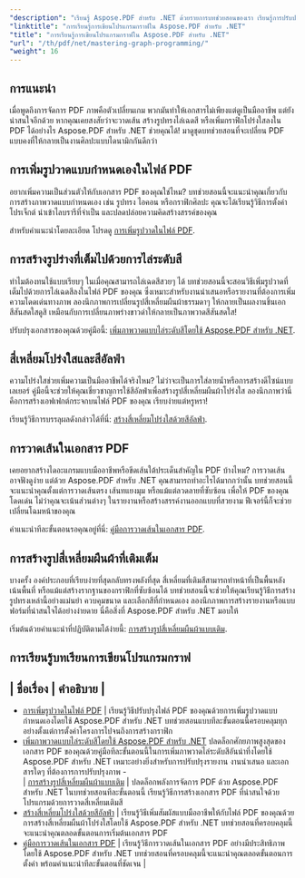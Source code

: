 ```yaml
---
"description": "เรียนรู้ Aspose.PDF สำหรับ .NET ด้วยรายการบทช่วยสอนของเรา เรียนรู้การปรับปรุงการวาดภาพ เช่น การไล่ระดับสี สี่เหลี่ยมทึบ และเส้นในไฟล์ PDF พร้อมคำแนะนำทีละขั้นตอน"
"linktitle": "การเรียนรู้การเขียนโปรแกรมกราฟใน Aspose.PDF สำหรับ .NET"
"title": "การเรียนรู้การเขียนโปรแกรมกราฟใน Aspose.PDF สำหรับ .NET"
"url": "/th/pdf/net/mastering-graph-programming/"
"weight": 16
---
```


## การแนะนำ

เมื่อพูดถึงการจัดการ PDF ภาพคือตัวเปลี่ยนเกม พวกมันทำให้เอกสารไม่เพียงแต่ดูเป็นมืออาชีพ แต่ยังน่าสนใจอีกด้วย หากคุณเคยสงสัยว่าจะวาดเส้น สร้างรูปทรงไล่เฉดสี หรือเพิ่มกราฟิกโปร่งใสลงใน PDF ได้อย่างไร Aspose.PDF สำหรับ .NET ช่วยคุณได้! มาดูชุดบทช่วยสอนที่จะเปลี่ยน PDF แบบคงที่ให้กลายเป็นงานศิลปะแบบไดนามิกกันดีกว่า

## การเพิ่มรูปวาดแบบกำหนดเองในไฟล์ PDF  

อยากเพิ่มความเป็นส่วนตัวให้กับเอกสาร PDF ของคุณใช่ไหม? บทช่วยสอนนี้จะแนะนำคุณเกี่ยวกับการสร้างภาพวาดแบบกำหนดเอง เช่น รูปทรง ไอคอน หรือกราฟิกศิลปะ คุณจะได้เรียนรู้วิธีการตั้งค่าโปรเจ็กต์ นำเข้าไลบรารีที่จำเป็น และปลดปล่อยความคิดสร้างสรรค์ของคุณ  

สำหรับคำแนะนำโดยละเอียด โปรดดู [การเพิ่มรูปวาดในไฟล์ PDF](./adding-drawing/).

## การสร้างรูปร่างที่เต็มไปด้วยการไล่ระดับสี  

ทำไมต้องทนใช้แบบเรียบๆ ในเมื่อคุณสามารถไล่เฉดสีสวยๆ ได้ บทช่วยสอนนี้จะสอนวิธีเพิ่มรูปวาดที่เต็มไปด้วยการไล่เฉดสีลงในไฟล์ PDF ของคุณ ซึ่งเหมาะสำหรับงานนำเสนอหรือรายงานที่ต้องการเพิ่มความโดดเด่นทางภาพ ลองนึกภาพการเปลี่ยนรูปสี่เหลี่ยมผืนผ้าธรรมดาๆ ให้กลายเป็นผลงานชิ้นเอกสีสันสดใสดูสิ เหมือนกับการเปลี่ยนภาพร่างขาวดำให้กลายเป็นภาพวาดสีสันสดใส!  

ปรับปรุงเอกสารของคุณด้วยคู่มือนี้: [เพิ่มภาพวาดแบบไล่ระดับสีโดยใช้ Aspose.PDF สำหรับ .NET](./add-gradient-filled-drawings/).


## สี่เหลี่ยมโปร่งใสและสีอัลฟ่า  

ความโปร่งใสช่วยเพิ่มความเป็นมืออาชีพได้จริงไหม? ไม่ว่าจะเป็นการใส่ลายน้ำหรือการสร้างดีไซน์แบบเลเยอร์ คู่มือนี้จะช่วยให้คุณเชี่ยวชาญการใช้สีอัลฟ่าเพื่อสร้างรูปสี่เหลี่ยมผืนผ้าโปร่งใส ลองนึกภาพว่านี่คือการสร้างเอฟเฟกต์กระจกบนไฟล์ PDF ของคุณ เรียบง่ายแต่หรูหรา!  

เรียนรู้วิธีการบรรลุผลดังกล่าวได้ที่นี่: [สร้างสี่เหลี่ยมโปร่งใสด้วยสีอัลฟ่า](./create-transparent-rectangle-with-alpha-color/).

## การวาดเส้นในเอกสาร PDF  

เคยอยากสร้างไดอะแกรมแบบมืออาชีพหรือขีดเส้นใต้ประเด็นสำคัญใน PDF บ้างไหม? การวาดเส้นอาจฟังดูง่าย แต่ด้วย Aspose.PDF สำหรับ .NET คุณสามารถทำอะไรได้มากกว่านั้น บทช่วยสอนนี้จะแนะนำคุณตั้งแต่การวาดเส้นตรง เส้นทแยงมุม หรือแม้แต่ลวดลายที่ซับซ้อน เพื่อให้ PDF ของคุณโดดเด่น ไม่ว่าคุณจะเน้นส่วนต่างๆ ในรายงานหรือสร้างสรรค์งานออกแบบที่สวยงาม ฟีเจอร์นี้ก็จะช่วยเปลี่ยนโฉมหน้าของคุณ  

คำแนะนำทีละขั้นตอนรอคุณอยู่ที่นี่: [คู่มือการวาดเส้นในเอกสาร PDF](./guide-to-drawing-lines/).

## การสร้างรูปสี่เหลี่ยมผืนผ้าที่เติมเต็ม  

บางครั้ง องค์ประกอบที่เรียบง่ายที่สุดกลับทรงพลังที่สุด สี่เหลี่ยมที่เติมสีสามารถทำหน้าที่เป็นพื้นหลัง เน้นพื้นที่ หรือแม้แต่สร้างรากฐานของกราฟิกที่ซับซ้อนได้ บทช่วยสอนนี้จะช่วยให้คุณเรียนรู้วิธีการสร้างรูปทรงเหล่านี้อย่างแม่นยำ ควบคุมขนาด และเลือกสีที่กำหนดเอง ลองนึกภาพการสร้างรายงานหรือแบบฟอร์มที่น่าสนใจได้อย่างง่ายดาย นี่คือสิ่งที่ Aspose.PDF สำหรับ .NET มอบให้  

เริ่มต้นด้วยคำแนะนำที่ปฏิบัติตามได้ง่ายนี้: [การสร้างรูปสี่เหลี่ยมผืนผ้าแบบเติม](./creating-filled-rectangle/).


## การเรียนรู้บทเรียนการเขียนโปรแกรมกราฟ
| ชื่อเรื่อง | คำอธิบาย |
- 
- [การเพิ่มรูปวาดในไฟล์ PDF](./adding-drawing/) | เรียนรู้วิธีปรับปรุงไฟล์ PDF ของคุณด้วยการเพิ่มรูปวาดแบบกำหนดเองโดยใช้ Aspose.PDF สำหรับ .NET บทช่วยสอนแบบทีละขั้นตอนนี้ครอบคลุมทุกอย่างตั้งแต่การตั้งค่าโครงการไปจนถึงการสร้างกราฟิก  
- [เพิ่มภาพวาดแบบไล่ระดับสีโดยใช้ Aspose.PDF สำหรับ .NET](./add-gradient-filled-drawings/) ปลดล็อกศักยภาพสูงสุดของเอกสาร PDF ของคุณด้วยคู่มือทีละขั้นตอนนี้ในการเพิ่มภาพวาดไล่ระดับสีอันน่าทึ่งโดยใช้ Aspose.PDF สำหรับ .NET เหมาะอย่างยิ่งสำหรับการปรับปรุงรายงาน งานนำเสนอ และเอกสารใดๆ ที่ต้องการการปรับปรุงภาพ -  
| [การสร้างรูปสี่เหลี่ยมผืนผ้าแบบเติม](./creating-filled-rectangle/) | ปลดล็อกพลังการจัดการ PDF ด้วย Aspose.PDF สำหรับ .NET ในบทช่วยสอนทีละขั้นตอนนี้ เรียนรู้วิธีการสร้างเอกสาร PDF ที่น่าสนใจด้วยโปรแกรมด้วยการวาดสี่เหลี่ยมเติมสี  
- [สร้างสี่เหลี่ยมโปร่งใสด้วยสีอัลฟ่า](./create-transparent-rectangle-with-alpha-color/) | เรียนรู้วิธีเพิ่มสัมผัสแบบมืออาชีพให้กับไฟล์ PDF ของคุณด้วยการสร้างสี่เหลี่ยมผืนผ้าโปร่งใสโดยใช้ Aspose.PDF สำหรับ .NET บทช่วยสอนที่ครอบคลุมนี้จะแนะนำคุณตลอดขั้นตอนการเริ่มต้นเอกสาร PDF   
- [คู่มือการวาดเส้นในเอกสาร PDF](./guide-to-drawing-lines/) | เรียนรู้วิธีการวาดเส้นในเอกสาร PDF อย่างมีประสิทธิภาพโดยใช้ Aspose.PDF สำหรับ .NET บทช่วยสอนที่ครอบคลุมนี้จะแนะนำคุณตลอดขั้นตอนการตั้งค่า พร้อมคำแนะนำทีละขั้นตอนที่ชัดเจน |